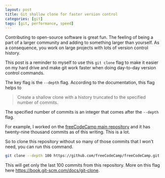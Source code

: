 ```yaml
---
layout: post
title: Git shallow clone for faster version control
categories: [git]
tags: [git, performance, speed]
---
```


Contributing to open-source software is great fun. The feeling of being a part
of a larger community and adding to something larger than yourself. As a
consequence, you work on large projects with lots of version control history.

This post is a reminder to myself to use this `git clone` flag to make it
easier on my hard drive and make git work faster when doing day-to-day version
control commands.

The key flag is the `--depth` flag. According to the documentation, this flag
helps to

> Create a shallow clone with a history truncated to the specified number of
> commits.

The specified number of commits is an integer that comes after the `--depth`
flag.

For example, I worked on the
[freeCodeCamp main repository](https://github.com/freeCodeCamp/freeCodeCamp)
and it has twenty-nine thousand commits as of this writing. This is a lot.

So to clone this repository without so many of those commits that I won't need,
you can run this command.

```sh
git clone --depth 100 https://github.com/freeCodeCamp/freeCodeCamp.git
```

This will get only the last 100 commits from this repository. More on this flag
here https://book.git-scm.com/docs/git-clone.
